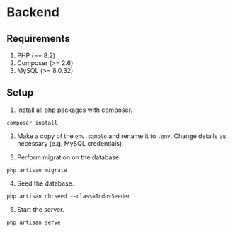 # Backend

## Requirements

1. PHP (== 8.2)
2. Composer (>= 2.6)
3. MySQL (>= 8.0.32)

## Setup

1. Install all php packages with composer.

```
composer install
```

2. Make a copy of the `env.sample` and rename it to `.env`. Change details as necessary (e.g. MySQL credentials).

3. Perform migration on the database.

```
php artisan migrate
```

4. Seed the database.

```
php artisan db:seed --class=TodosSeeder
```

5. Start the server.

```
php artisan serve
```

